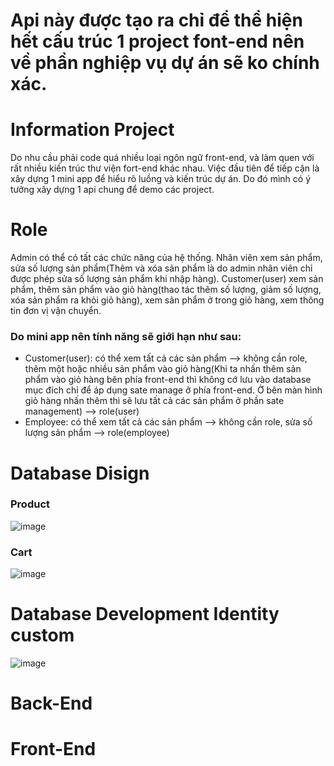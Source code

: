 # Api này được tạo ra chỉ để thể hiện hết cấu trúc 1 project font-end nên về phần nghiệp vụ dự án sẽ ko chính xác.

# Information Project
Do nhu cầu phải code quá nhiều loại ngôn ngữ front-end, và làm quen với rất nhiều kiến trúc thư viện fort-end khác nhau. Việc đầu tiên để tiếp cận là xây dựng 1 mini app để hiểu rõ luồng và kiến trúc dự án. Do đó mình có ý tưởng xây dựng 1 api chung để demo các project. 
# Role
Admin có thể có tất các chức năng của hệ thống.
Nhân viên xem sản phẩm, sửa số lượng sản phẩm(Thêm và xóa sản phẩm là do admin nhân viên chỉ được phép sửa số lượng sản phẩm khi nhập hàng).
Customer(user) xem sản phẩm, thêm sản phẩm vào giỏ hàng(thao tác thêm số lượng, giảm số lượng, xóa sản phẩm ra khỏi giỏ hàng), xem sản phẩm ở trong giỏ hàng, xem thông tin đơn vị vận chuyển.  
### Do mini app nên tính năng sẽ giới hạn như sau:
- Customer(user): có thể xem tất cả các sản phẩm --> không cần role, thêm một hoặc nhiều sản phẩm vào giỏ hàng(Khi ta nhấn thêm sản phẩm vào giỏ hàng bên phía front-end thì không cớ lưu vào database mục đích chỉ để áp dụng sate manage ở phía front-end. Ở bên màn hình giỏ hàng nhấn thêm thì sẽ lưu tất cả các sản phẩm ở phần sate management) --> role(user)
- Employee: có thể xem tất cả các sản phẩm --> không cần role, sửa số lượng sản phẩm --> role(employee)
# Database Disign
### Product
![image](https://github.com/Dia2001/api-global/assets/88370983/31ffe3ef-3a32-44ad-ab2a-b6dc938c6ab8)


### Cart
![image](https://github.com/Dia2001/api-global/assets/88370983/165548b5-d218-426d-a686-e73a4994c221)

# Database Development Identity custom
![image](https://github.com/Dia2001/api-global/assets/88370983/3cffac6e-f48b-4fa4-bfae-928640ecc5b0)


# Back-End
# Front-End

